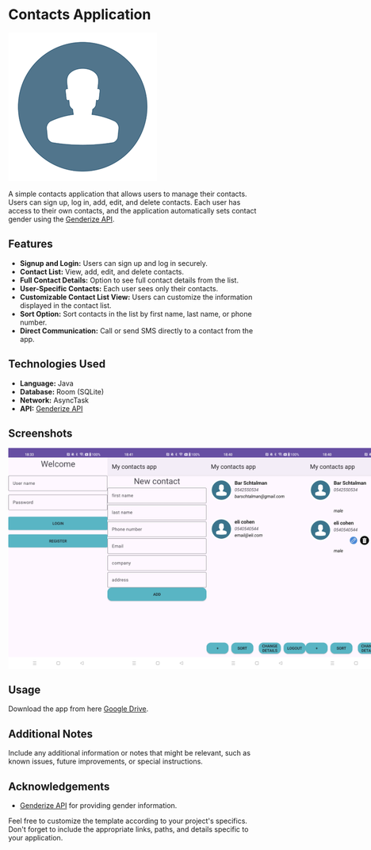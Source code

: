 # Contacts Application

![App Screenshot](https://github.com/bar-schtalman/Contacts/blob/54c70c570a55fd1ac564983e47feb17b0edc9620/app/src/main/res/drawable/contact.png)

A simple contacts application that allows users to manage their contacts. Users can sign up, log in, add, edit, and delete contacts. Each user has access to their own contacts, and the application automatically sets contact gender using the [Genderize API](https://api.genderize.io/?name=luc).

## Features

- **Signup and Login:** Users can sign up and log in securely.
- **Contact List:** View, add, edit, and delete contacts.
- **Full Contact Details:** Option to see full contact details from the list.
- **User-Specific Contacts:** Each user sees only their contacts.
- **Customizable Contact List View:** Users can customize the information displayed in the contact list.
- **Sort Option:** Sort contacts in the list by first name, last name, or phone number.
- **Direct Communication:** Call or send SMS directly to a contact from the app.

## Technologies Used

- **Language:** Java
- **Database:** Room (SQLite)
- **Network:** AsyncTask
- **API:** [Genderize API](https://api.genderize.io/?name=luc)

## Screenshots
<div style="display: flex; flex-direction: row;">
    <img src="https://github.com/bar-schtalman/Contacts/blob/master/app/src/main/res/APPPics/welcome.jpg" alt="welcome" width="200"/>
    <img src="https://github.com/bar-schtalman/Contacts/blob/34104856e526a7accc95c07a779de7abae22e04c/app/src/main/res/APPPics/add_contact.jpg" alt="add contact" width="200"/>
    <img src="https://github.com/bar-schtalman/Contacts/blob/34104856e526a7accc95c07a779de7abae22e04c/app/src/main/res/APPPics/contact_list.jpg" alt="contact list" width="200"/>
    <img src="https://github.com/bar-schtalman/Contacts/blob/master/app/src/main/res/APPPics/contact_list2.jpg" alt="contact_list2" width="200"/>
    <img src="https://github.com/bar-schtalman/Contacts/blob/34104856e526a7accc95c07a779de7abae22e04c/app/src/main/res/APPPics/choost_details.jpg" alt="choose details" width="200"/>
</div>


## Usage

Download the app from here [Google Drive](https://drive.google.com/file/d/12s_DnkXUywoXm2LZ87tQpvJveidnRzYj/view?usp=sharing).

## Additional Notes

Include any additional information or notes that might be relevant, such as known issues, future improvements, or special instructions.


## Acknowledgements

- [Genderize API](https://api.genderize.io/?name=luc) for providing gender information.

Feel free to customize the template according to your project's specifics. Don't forget to include the appropriate links, paths, and details specific to your application.

